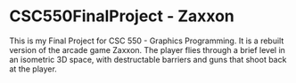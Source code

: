 # CSC550FinalProject - Zaxxon
 This is my Final Project for CSC 550 - Graphics Programming. It is a rebuilt version of the arcade game Zaxxon. The player flies through a brief level in an isometric 3D space, with destructable barriers and guns that shoot back at the player.
